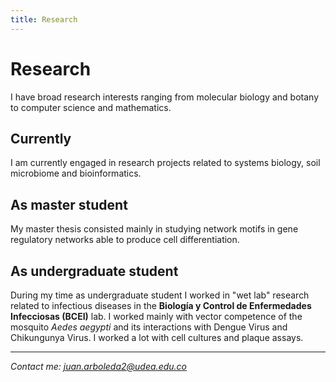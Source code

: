 ```yaml
---
title: Research
---
```


<head>
  <meta charset="utf-8">
  <title>Juan C. Arboleda R. - Research</title>
  <link rel="stylesheet" href="styles/main.css">
  <link rel="shortcut icon" href="images/nea-onnim-g.svg">
  <meta name="viewport" content="width=device-width, initial-scale=1.0">
</head>

# Research

I have broad research interests ranging from molecular biology and botany
to computer science and mathematics.

## Currently

I am currently engaged in research projects related to systems biology,
soil microbiome and bioinformatics.

## As master student

My master thesis consisted mainly in studying network motifs in gene
regulatory networks able to produce cell differentiation.

## As undergraduate student

During my time as undergraduate student I worked in "wet lab" research
related to infectious diseases in the **Biología y Control de Enfermedades
Infecciosas (BCEI)** lab. I worked mainly with vector competence of the
mosquito _Aedes aegypti_ and its interactions with Dengue Virus and
Chikungunya Virus. I worked a lot with cell cultures and plaque assays.

<hr>
<div class="footer">
  <address class="mail">
    Contact me: <a href="mailto:juan.arboleda2@udea.edu.co">juan.arboleda2@udea.edu.co</a>
  </address>
</div>
